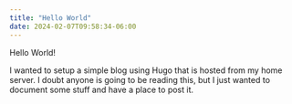 ```yaml
---
title: "Hello World"
date: 2024-02-07T09:58:34-06:00
---
```


Hello World!

I wanted to setup a simple blog using Hugo that is hosted from my home server. I doubt anyone is going to be reading this, but I just wanted to document some stuff and have a place to post it.